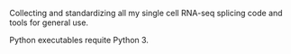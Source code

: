 Collecting and standardizing all my single cell RNA-seq splicing code and tools for general use.

Python executables requite Python 3.
